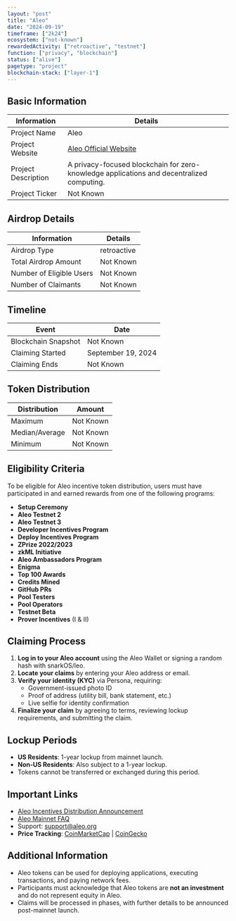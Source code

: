 ```yaml
---
layout: "post"
title: "Aleo"
date: "2024-09-19"
timeframe: ["2k24"]
ecosystem: ["not-known"]
rewardedActivity: ["retroactive", "testnet"]
function: ["privacy", "blockchain"]
status: ["alive"]
pagetype: "project"
blockchain-stack: ["layer-1"]
---
```


## Basic Information

| Information         | Details                                                                                   |
| ------------------- | ----------------------------------------------------------------------------------------- |
| Project Name        | Aleo                                                                                      |
| Project Website     | [Aleo Official Website](https://aleo.org)                                                 |
| Project Description | A privacy-focused blockchain for zero-knowledge applications and decentralized computing. |
| Project Ticker      | Not Known                                                                                 |

## Airdrop Details

| Information              | Details     |
| ------------------------ | ----------- |
| Airdrop Type             | retroactive |
| Total Airdrop Amount     | Not Known   |
| Number of Eligible Users | Not Known   |
| Number of Claimants      | Not Known   |

## Timeline

| Event               | Date               |
| ------------------- | ------------------ |
| Blockchain Snapshot | Not Known          |
| Claiming Started    | September 19, 2024 |
| Claiming Ends       | Not Known          |

## Token Distribution

| Distribution   | Amount    |
| -------------- | --------- |
| Maximum        | Not Known |
| Median/Average | Not Known |
| Minimum        | Not Known |

## Eligibility Criteria

To be eligible for Aleo incentive token distribution, users must have participated in and earned rewards from one of the following programs:

- **Setup Ceremony**
- **Aleo Testnet 2**
- **Aleo Testnet 3**
- **Developer Incentives Program**
- **Deploy Incentives Program**
- **ZPrize 2022/2023**
- **zkML Initiative**
- **Aleo Ambassadors Program**
- **Enigma**
- **Top 100 Awards**
- **Credits Mined**
- **GitHub PRs**
- **Pool Testers**
- **Pool Operators**
- **Testnet Beta**
- **Prover Incentives** (I & II)

## Claiming Process

1. **Log in to your Aleo account** using the Aleo Wallet or signing a random hash with snarkOS/leo.
2. **Locate your claims** by entering your Aleo address or email.
3. **Verify your identity (KYC)** via Persona, requiring:
   - Government-issued photo ID
   - Proof of address (utility bill, bank statement, etc.)
   - Live selfie for identity confirmation
4. **Finalize your claim** by agreeing to terms, reviewing lockup requirements, and submitting the claim.

## Lockup Periods

- **US Residents**: 1-year lockup from mainnet launch.
- **Non-US Residents**: Also subject to a 1-year lockup.
- Tokens cannot be transferred or exchanged during this period.

## Important Links

- [Aleo Incentives Distribution Announcement](https://aleo.org/post/incentives-program-distribution/)
- [Aleo Mainnet FAQ](https://aleo.org/post/aleo-mainnet-faq/)
- Support: [support@aleo.org](mailto:support@aleo.org)
- **Price Tracking**: [CoinMarketCap](https://coinmarketcap.com/currencies/aleo) | [CoinGecko](https://www.coingecko.com/en/coins/aleo)

## Additional Information

- Aleo tokens can be used for deploying applications, executing transactions, and paying network fees.
- Participants must acknowledge that Aleo tokens are **not an investment** and do not represent equity in Aleo.
- Claims will be processed in phases, with further details to be announced post-mainnet launch.